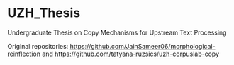 # UZH_Thesis
Undergraduate Thesis on Copy Mechanisms for Upstream Text Processing

Original repositories: https://github.com/JainSameer06/morphological-reinflection and https://github.com/tatyana-ruzsics/uzh-corpuslab-copy
